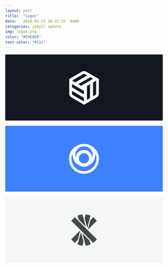 ```yaml
---
layout: post
title:  "Logos"
date:   2016-05-17 18:32:32 -0400
categories: jekyll update
img: logos.png
color: "#E4E8EB"
text-color: "#111"
---
```


![logo 1](/img/logo1.png)

![logo 2](/img/logo2.png)

![logo 3](/img/logo3.png)
